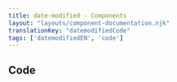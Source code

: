 ```yaml
---
title: date-modified - Components
layout: "layouts/component-documentation.njk"
translationKey: "datemodifiedCode"
tags: ['datemodifiedEN', 'code']
---
```


## Code